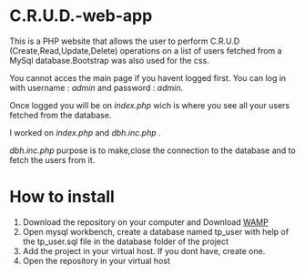 # C.R.U.D.-web-app
This is a PHP website that allows the user to perform C.R.U.D (Create,Read,Update,Delete) operations on a list of users fetched from a MySql database.Bootstrap was also used for the css. 
 
 You cannot acces the main page if you havent logged first. You can log in with username : _admin_ and password : _admin_.
 
 Once logged you will be on _index.php_ wich is where you see all your users fetched from the database.
 
 I worked on _index.php_ and _dbh.inc.php_ .
 
 
 _dbh.inc.php_ purpose is to make,close the connection to the database and to fetch the users from it.
 
 # How to install
 1. Download the repository on your computer and  Download [WAMP](https://sourceforge.net/projects/wampserver/)
 2. Open mysql workbench, create a database named tp_user with help of the tp_user.sql file in the database folder of the project
 3. Add the project in your virtual host. If you dont have, create one.
 4. Open the repository in your virtual host
 
